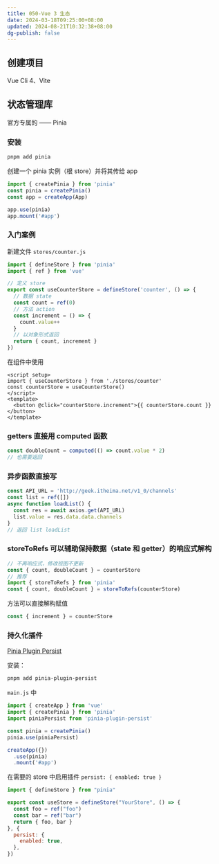 ```yaml
---
title: 050-Vue 3 生态
date: 2024-03-18T09:25:00+08:00
updated: 2024-08-21T10:32:38+08:00
dg-publish: false
---
```


## 创建项目

Vue Cli 4、Vite

## 状态管理库

官方专属的 —— Pinia

### 安装

```sh
pnpm add pinia
```

创建一个 pinia 实例（根 store）并将其传给 app

```ts
import { createPinia } from 'pinia'
const pinia = createPinia()
const app = createApp(App)

app.use(pinia)
app.mount('#app')
```

### 入门案例

新建文件 `stores/counter.js`

```js
import { defineStore } from 'pinia'
import { ref } from 'vue'

// 定义 store
export const useCounterStore = defineStore('counter', () => {
  // 数据 state
  const count = ref(0)
  // 方法 action
  const increment = () => {
    count.value++
  }
  // 以对象形式返回
  return { count, increment }
})
```

在组件中使用

```vue
<script setup>
import { useCounterStore } from './stores/counter'
const counterStore = useCounterStore()
</script>
<template>
  <button @click="counterStore.increment">{{ counterStore.count }}</button>
</template>
```

### getters 直接用 computed 函数

```ts
const doubleCount = computed(() => count.value * 2)
// 也需要返回
```

### 异步函数直接写

```ts
const API_URL = 'http://geek.itheima.net/v1_0/channels'
const list = ref([])
async function loadList() {
  const res = await axios.get(API_URL)
  list.value = res.data.data.channels
}
// 返回 list loadList
```

### storeToRefs 可以辅助保持数据（state 和 getter）的响应式解构

```ts
// 不再响应式，修改视图不更新
const { count, doubleCount } = counterStore
// 推荐
import { storeToRefs } from 'pinia'
const { count, doubleCount } = storeToRefs(counterStore)
```

方法可以直接解构赋值

```ts
const { increment } = counterStore
```

### 持久化插件

[Pinia Plugin Persist](https://seb-l.github.io/pinia-plugin-persist/)

安装：

```sh
pnpm add pinia-plugin-persist
```

`main.js` 中

```js
import { createApp } from 'vue'
import { createPinia } from 'pinia'
import piniaPersist from 'pinia-plugin-persist'

const pinia = createPinia()
pinia.use(piniaPersist)

createApp({})
  .use(pinia)
  .mount('#app')
```

在需要的 store 中启用插件 `persist: { enabled: true }`

```js
import { defineStore } from "pinia"

export const useStore = defineStore("YourStore", () => {
  const foo = ref("foo")
  const bar = ref("bar")
  return { foo, bar }
}, {
  persist: {
    enabled: true,
  },
})
```

